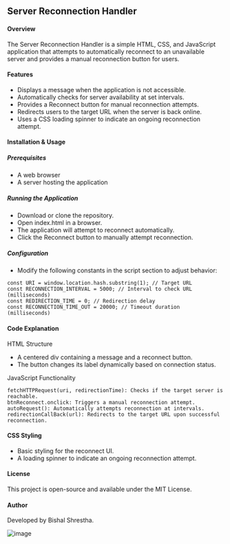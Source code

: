 ## Server Reconnection Handler

#### Overview
The Server Reconnection Handler is a simple HTML, CSS, and JavaScript application that attempts to automatically reconnect to an unavailable server and provides a manual reconnection button for users.

#### Features
- Displays a message when the application is not accessible.
- Automatically checks for server availability at set intervals.
- Provides a Reconnect button for manual reconnection attempts.
- Redirects users to the target URL when the server is back online.
- Uses a CSS loading spinner to indicate an ongoing reconnection attempt.

#### Installation & Usage
##### Prerequisites
- A web browser
- A server hosting the application

##### Running the Application
- Download or clone the repository.
- Open index.html in a browser.
- The application will attempt to reconnect automatically.
- Click the Reconnect button to manually attempt reconnection.

##### Configuration
- Modify the following constants in the script section to adjust behavior:
```
const URI = window.location.hash.substring(1); // Target URL
const RECONNECTION_INTERVAL = 5000; // Interval to check URL (milliseconds)
const REDIRECTION_TIME = 0; // Redirection delay
const RECONNECTION_TIME_OUT = 20000; // Timeout duration (milliseconds)
```

#### Code Explanation
HTML Structure
- A centered div containing a message and a reconnect button.
- The button changes its label dynamically based on connection status.

JavaScript Functionality
```
fetchHTTPRequest(uri, redirectionTime): Checks if the target server is reachable.
btnReconnect.onclick: Triggers a manual reconnection attempt.
autoRequest(): Automatically attempts reconnection at intervals.
redirectionCallBack(url): Redirects to the target URL upon successful reconnection.
```

#### CSS Styling
- Basic styling for the reconnect UI.
- A loading spinner to indicate an ongoing reconnection attempt.

#### License
This project is open-source and available under the MIT License.

#### Author
Developed by Bishal Shrestha.

![image](https://github.com/user-attachments/assets/a0d9c4dd-59ad-4ea3-b06f-3c00d272359b)


